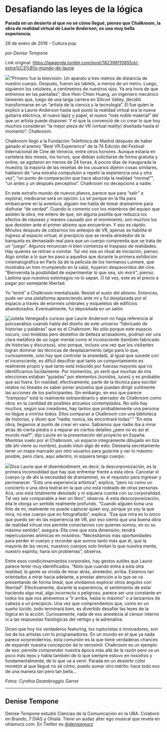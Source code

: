 # Desafiando las leyes de la lógica

**Parada en un desierto al que no sé cómo llegué, pienso que Chalkroom, la obra de realidad virtual de Laurie Anderson, es una muy bella experiencia.**

29 de enero de 2019 - Cultura pop

_por Denise Tempone_

Link original: https://laagenda.tumblr.com/post/182398110855/el-extra%C3%B1o-mundo-de-laurie

![](https://64.media.tumblr.com/be8fd247eb284d777275ab98215d685e/fde0d2d2931d84e9-1f/s500x750/c1c70cc228f42317fd04f0c3a32525da3372e41e.jpg)“Primero fue la televisión. Un aparato a tres metros de distancia de nuestro cuerpo. Después, fueron las tablets, a menos de un metro. Luego, siguieron los celulares, a centímetros de nuestros ojos. Ya era hora de que entremos en las pantallas”, dice Hsin-Chien Huang, un ingeniero mecánico taiwanés que, luego de una larga carrera en Silicon Valley, decidió transformarse en un “artista de la ciencia y la tecnología”. Él fue quien le explicó a Laurie Anderson hasta qué punto la realidad virtual era la nueva guitarra eléctrica, el nuevo lápiz y papel, el nuevo “más noble material” del que un artista puede disponer. Y el que la convenció de co crear lo que hoy muchos consideran “la mejor pieza de VR (virtual reality) diseñada hasta el momento”: Chalkroom. 


Chalkroom llegó a la Fundación Telefónica de Madrid después de haber ganado el premio “Best VR Experience” de la 74 Edición del Festival Internacional de Cine de Venecia, entre otros honores. Aunque estaría en cartelera dos meses, los turnos, que debían solicitarse de forma gratuita y online, se agotaron en menos de 24 horas. A pocos días de inaugurada la muestra, la mayoría de las reseñas de los usuarios dijeron cosas similares, hablaron de “una extraña compulsión a repetir la experiencia una y otra vez”, “un punto de comparación que hace aburrida la realidad “normal””, “un antes y un después perceptivo”. Chalkroom no decepcionó a nadie. 


En este extraño mundo de nuevos planos, parece que para “salir” a explorar, medicarse será un opción. Lo sé porque en la fila para embarcarme en la aventura, alguien me habla de tomar dramamine para disfrutar “de verdad”. Cuando lo comento con los miembros del equipo que asisten la obra, me entero de que, sin alguna pastilla que reduzca los efectos de náuseas y mareos causado por el movimiento, son muchos los que desisten ante el primer abismo que encuentran. Y eso es rápido. Minutos después de calzarnos los anteojos de VR, apenas se habilita el ingreso al espacio virtual, el precipicio que se revela alrededor de la banqueta es demasiado real para que un cuerpo comprenda que se trata de un “juego”. Algunos renuncian ni bien comienza el traspaso de realidades. Hay quienes se retiran a vomitar. Tal vez sea un ritual de iniciación, pienso. Algo similar a lo que les pasó a aquellos que durante la primera exhibición cinematográfica en París (la de la película de los hermanos Lumiere, que mostraba un tren irrumpiendo en la sala), huyeron despavoridos del cine. “Bienvenida la posibilidad de experimentar lo que sea, sin morir”, pienso. Lástima que nuestros estómagos no lo sepan. O tal vez, este es el precio a pagar por semejante libertad.


Yo “entré” a Chalkroom mentalizada. Resistí el susto del abismo. Entonces, pude ver una plataforma apareciendo ante mí y fui desplazada por el espacio a través de enormes umbrales y esqueletos de edificios abandonados. Eventualmente, fui depositada en un salón 

![Julieta Venegas](https://64.media.tumblr.com/f9c72088e16e5c1f86e56c04ddd2df4b/fde0d2d2931d84e9-dc/s250x400/663a055f6272a8de92a245f2ef39ba9fc3722055.png)Es curioso que Laurie Anderson no haga referencia al psicoanálisis cuando habla del diseño de este universo “fabricado de historias y palabras” que es el Chalkroom. No sólo porque este espacio oscuro, con tinieblas pero destellos de belleza arrasadores, podrían ser una clara metáfora de un lugar mental como el inconsciente (también fabricado de historias y discursos), sino porque, incluso una vez que los visitantes logran dominar las técnicas de desplazamiento (algo para lo que, curiosamente, solo hay que controlar la ansiedad), al igual que sucede con el inconsciente, es difícil descifrar qué tanto un comportamiento es realmente propio y qué tanto está inducido por fuerzas mayores que no identificamos lúcidamente. Por momentos, yo sentí que muchas de mis elecciones estaban “guiadas” por elementos (sonidos, luces) y es probable que así fuera. En realidad, efectivamente, parte de la técnica para escribir relatos no lineales es saber poner anzuelos que puedan dirigir sutilmente las acciones de los participantes. Sin embargo, en eso que parece “tramposo” está lo realmente extraordinario y aterrador de Chalkroom como obra: en la cantidad de posibles anzuelos contemplados. No sólo hay muchos, según sus creadores, hay tantos que probablemente una persona no llegue a vivirlos todos. Ellos comparan a Chalkroom con una biblioteca de historias, y dicen que “nadie, nunca, las encontrará todas”.” “En esta obra, llegamos al punto de crear en vano. Sabíamos que nadie iba a mirar atrás de cierta piedra o a reparar en ciertos detalles ¿pero no es así el mundo real?”, dijo Laurie en la presentación del proyecto en España. Mientras vuelo por el Chalkroom, un espacio íntegramente dibujado en tiza (de ahí viene su nombre), puedo intuir algo de esto. Desearía secretamente tener un mapa marcado por otro usuarios para guiarme y ver lo máximo posible, pero claro, aquí adentro, ni siquiera tengo cuerpo.


![](https://64.media.tumblr.com/4b7ea947878e76c2c98450d113654295/fde0d2d2931d84e9-a7/s250x400/699519a2e1661b1ee2e3205975a9c3c3aae823fe.jpg)Dice Laurie que el disembodiment, es decir, la descorporeización, es la primera incomodidad que hay que enfrentar frente a esta obra. Cancelar el cuerpo (y de ahí la necesidad de dramamine), es el requisito para ingresar y permanecer. “Esto una experiencia artística”, explica, “pero no como un concierto o una obra teatral en la que uno está rodeado de otras personas. Acá, uno está totalmente desolado y ni siquiera cuenta con su corporalidad. Tal vez sea comparable a leer un libro”, observa. A esta descorporeización, ella le otorga un sentido realmente profundo. “Cuando alguien toma una foto de mi, realmente no puede capturar quien soy, porque yo soy la que mira, no ese cuerpo que es fotografiado”, explica. “Esa que mira es lo único que puedo ser en las experiencia de VR, por eso siento que una buena obra de realidad virtual nos permite conectarnos con quienes somos, en su su máximo sentido”, asegura. Ella cree que esta dimensión, tendrá repercusiones anímicas en nosotros: “Necesitamos más oportunidades para perder el cuerpo y recordar que somos tanto más que él, que la mayoría de las veces, nuestros cuerpos solo limitan lo que nuestra mente, nuestro espíritu, haría sin problemas”, observa. 


Entre esos condicionamientos corporales, hay gestos sutiles que Laurie parece tener muy identificados. “Noto que cuando entra a esta otra realidad, la gente se olvida de mirar atrás, alrededor, arriba. Estamos tan orientados a mirar hacia adelante, a prestar atención a lo que se va presentando de forma lineal, que olvidamos explorar otros ángulos con libertad”. Efectivamente, durante la experiencia, el sentimiento de estar haciendo algo mal, algo incorrecto o peligroso, parece ser una constante en todos los que nos atrevemos a “ir arriba, hasta lo máximo” o a lanzarnos de cabeza a un precipicio. Una vez que comprendemos que, como en un sueño lúcido, todo terminará bien, es divertido desafiar las leyes de la lógica en la acción. Curiosamente, nada de eso anestecia al censor interno ni a las respuestas fisiológicas del vértigo y la adrenalina.


Dicen que hoy los verdaderos featuring, los rupturistas e innovadores, son los de los artistas con lo programadores. En un mundo en el que ya nada parece sorprendernos, esta comunión es la que tiene verdaderas chances de expandir nuestra concepción de lo verosímil. Chalkroom es un ejemplo de eso: permite comprender nuestra época más allá de la razón pero va un poco más lejos y habla también de lo que siempre estuvo en nosotros y fundamentalmente, de lo que va a venir. Parada en un desierto color moretón al que llegué no sé cómo, puedo sumar otro mérito: hace todo eso de una manera tan pero tan bella… 


  
  
*Fotos: Cynthia Deambroggio Garret*



---

Denise Tempone
--------------

 Denise Tempone estudió Ciencias de la Comunicación en la UBA. Colaboró en Brando, 7 DIAS y Ohlalá. Tiene un audaz alter ego musical que revela en ohlamurz.com. En Twitter es [@denisemurz](https://twitter.com/denisemurz) 

